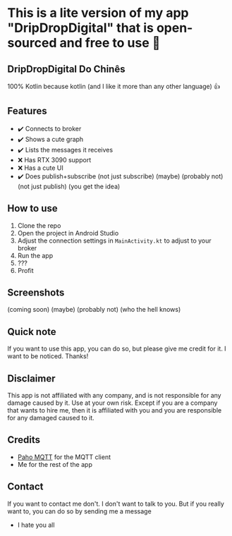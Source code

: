 # This is a lite version of my app "DripDropDigital" that is open-sourced and free to use 👀

## DripDropDigital Do Chinês
100% Kotlin because kotlin (and I like it more than any other language) 👍

## Features
- ✔️ Connects to broker
- ✔️ Shows a cute graph
- ✔️ Lists the messages it receives
- ❌ Has RTX 3090 support
- ❌ Has a cute UI
- ✔️ Does publish+subscribe (not just subscribe) (maybe) (probably not) (not just publish) (you get the idea)

## How to use
1. Clone the repo
2. Open the project in Android Studio
3. Adjust the connection settings in `MainActivity.kt` to adjust to your broker
4. Run the app
5. ???
6. Profit

## Screenshots
(coming soon) (maybe) (probably not) (who the hell knows)

## Quick note
If you want to use this app, you can do so, but please give me credit for it. I want to be noticed. Thanks!

## Disclaimer
This app is not affiliated with any company, and is not responsible for any damage caused by it. Use at your own risk. Except if you are a company that wants to hire me, then it is affiliated with you and you are responsible for any damaged caused to it.

## Credits
- [Paho MQTT](https://www.eclipse.org/paho/index.php?page=clients/android/index.php) for the MQTT client
- Me for the rest of the app

## Contact
If you want to contact me don't. I don't want to talk to you. But if you really want to, you can do so by sending me a message

* I hate you all
